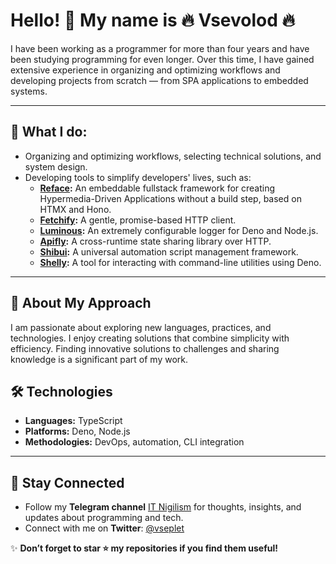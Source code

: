 # Hello! 👋 My name is 🔥 Vsevolod 🔥

I have been working as a programmer for more than four years and have been studying programming for even longer. Over this time, I have gained extensive experience in organizing and optimizing workflows and developing projects from scratch — from SPA applications to embedded systems.

---

## 🚀 What I do:

- Organizing and optimizing workflows, selecting technical solutions, and system design.
- Developing tools to simplify developers' lives, such as:
  - **[Reface](https://github.com/devexp-pro/reface):** An embeddable fullstack framework for creating Hypermedia-Driven Applications without a build step, based on HTMX and Hono.
  - **[Fetchify](https://github.com/vseplet/fetchify):** A gentle, promise-based HTTP client.
  - **[Luminous](https://github.com/vseplet/luminous):** An extremely configurable logger for Deno and Node.js.
  - **[Apifly](https://github.com/vseplet/apifly):** A cross-runtime state sharing library over HTTP.
  - **[Shibui](https://github.com/vseplet/shibui):** A universal automation script management framework.
  - **[Shelly](https://github.com/vseplet/shelly):** A tool for interacting with command-line utilities using Deno.

---

## 🌱 About My Approach

I am passionate about exploring new languages, practices, and technologies. I enjoy creating solutions that combine simplicity with efficiency. Finding innovative solutions to challenges and sharing knowledge is a significant part of my work.

## 🛠️ Technologies

- **Languages:** TypeScript
- **Platforms:** Deno, Node.js
- **Methodologies:** DevOps, automation, CLI integration

---

## 📲 Stay Connected

- Follow my **Telegram channel** [IT Nigilism](https://t.me/itnigilizm) for thoughts, insights, and updates about programming and tech.  
- Connect with me on **Twitter**: [@vseplet](https://x.com/vseplet)

✨ **Don’t forget to star ⭐ my repositories if you find them useful!**
